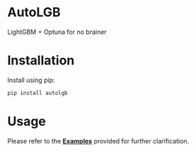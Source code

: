# AutoLGB

LightGBM + Optuna for no brainer

# Installation

Install using pip:
```bash
pip install autolgb
```

# Usage
Please refer to the [**Examples**](https://github.com/RektPunk/AutoLGB/tree/main/examples) provided for further clarification.
